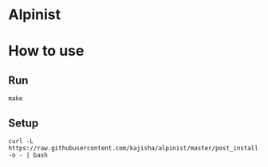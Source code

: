 # Alpinist

# How to use
## Run
```console
make
```

## Setup
```console
curl -L https://raw.githubusercontent.com/kajisha/alpinist/master/post_install.sh -o - | bash
```
